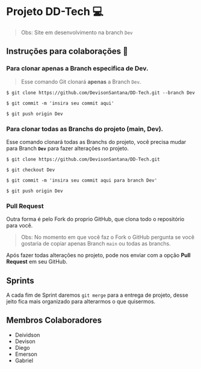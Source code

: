 <!-- Esse README é provisório criado apenas para auxiliar mostrando instruções do Git para não familiarizados -->

# Projeto DD-Tech 💻

> Obs: Site em desenvolvimento na branch ``Dev``

## Instruções para colaborações 📝

### Para clonar apenas a Branch especifica de Dev.

> Esse comando Git clonará **apenas** a Branch ```Dev```.

```$ git clone https://github.com/DevisonSantana/DD-Tech.git --branch Dev```

```$ git commit -m 'insira seu commit aqui'```

```$ git push origin Dev```

### Para clonar todas as Branchs do projeto (main, Dev).

Esse comando clonará todas as Branchs do projeto, você precisa mudar para Branch **```Dev```** para fazer alterações no projeto.

```$ git clone https://github.com/DevisonSantana/DD-Tech.git```

```$ git checkout Dev```

```$ git commit -m 'insira seu commit aqui para branch Dev'```

```$ git push origin Dev```

### Pull Request

Outra forma é pelo Fork do proprio GitHub, que clona todo o repositório para você.

> Obs: No momento em que você faz o Fork o GitHub pergunta se você gostaria de copiar apenas Branch ```main``` ou todas as branchs.

Após fazer todas alterações no projeto, pode nos enviar com a opção **Pull Request** em seu GitHub.

## Sprints

A cada fim de Sprint daremos ```git merge``` para a entrega de projeto, desse jeito fica mais organizado para alterarmos o que quisermos.

## Membros Colaboradores

- Deividson
- Devison
- Diego
- Emerson
- Gabriel